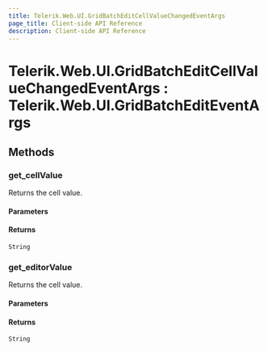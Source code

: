 ```yaml
---
title: Telerik.Web.UI.GridBatchEditCellValueChangedEventArgs
page_title: Client-side API Reference
description: Client-side API Reference
---
```


# Telerik.Web.UI.GridBatchEditCellValueChangedEventArgs : Telerik.Web.UI.GridBatchEditEventArgs 

## Methods

###  get_cellValue

Returns the cell value. 

#### Parameters

#### Returns

`String` 

###  get_editorValue

Returns the cell value. 

#### Parameters

#### Returns

`String` 



